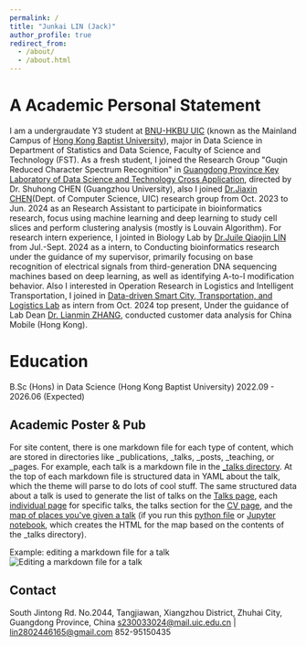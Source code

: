 ```yaml
---
permalink: /
title: "Junkai LIN (Jack)"
author_profile: true
redirect_from: 
  - /about/
  - /about.html
---
```


A Academic Personal Statement
======
I am a undergraudate Y3 student at [BNU-HKBU UIC](https://www.uic.edu.cn/) (known as the Mainland Campus of [Hong Kong Baptist University](https://www.hkbu.edu.hk/)), major in Data Science in Department of Statistics and Data Science, Faculty of Science and Technology (FST). As a fresh student, I joined the Research Group "Guqin Reduced Character Spectrum Recognition" in [Guangdong Province Key Laboratory of Data Science and Technology Cross Application](https://irads.uic.edu.cn/), directed by Dr. Shuhong CHEN (Guangzhou University), also I joined [Dr.Jiaxin CHEN](https://www.uic.edu.cn/faculty.htm#/jiaxingchen/cn)(Dept. of Computer Science, UIC) research group from Oct. 2023 to Jun. 2024 as an Research Assistant to participate in bioinformatics research, focus using machine learning and deep learning to study cell slices and perform clustering analysis (mostly is Louvain Algorithm).
For research intern experience, I jointed in Biology Lab by [Dr.Juile Qiaojin LIN](https://julie-lin-lab.github.io/index.html) from Jul.-Sept. 2024 as a intern, to Conducting bioinformatics research under the guidance of my supervisor, primarily focusing on base recognition of electrical signals from third-generation DNA sequencing machines based on deep learning, as well as identifying A-to-I modification behavior. Also I interested in Operation Research in Logistics and Intelligent Transportation, I joined in [Data-driven Smart City, Transportation, and Logistics Lab](https://www.sribd.cn/en/znyy/zh-jt) as intern from Oct. 2024 top present, Under the guidance of Lab Dean [Dr. Lianmin ZHANG](https://www.sribd.cn/en/teacher/299), conducted customer data analysis for China Mobile (Hong Kong).


Education
======
B.Sc (Hons) in Data Science (Hong Kong Baptist University)
2022.09 - 2026.06 (Expected)


Academic Poster & Pub
------
For site content, there is one markdown file for each type of content, which are stored in directories like _publications, _talks, _posts, _teaching, or _pages. For example, each talk is a markdown file in the [_talks directory](https://github.com/academicpages/academicpages.github.io/tree/master/_talks). At the top of each markdown file is structured data in YAML about the talk, which the theme will parse to do lots of cool stuff. The same structured data about a talk is used to generate the list of talks on the [Talks page](https://academicpages.github.io/talks), each [individual page](https://academicpages.github.io/talks/2012-03-01-talk-1) for specific talks, the talks section for the [CV page](https://academicpages.github.io/cv), and the [map of places you've given a talk](https://academicpages.github.io/talkmap.html) (if you run this [python file](https://github.com/academicpages/academicpages.github.io/blob/master/talkmap.py) or [Jupyter notebook](https://github.com/academicpages/academicpages.github.io/blob/master/talkmap.ipynb), which creates the HTML for the map based on the contents of the _talks directory).


Example: editing a markdown file for a talk
![Editing a markdown file for a talk](/images/editing-talk.png)

Contact
------
South Jintong Rd. No.2044, Tangjiawan, Xiangzhou District, Zhuhai City, Guangdong Province, China
s230033024@mail.uic.edu.cn | lin2802446165@gmail.com
852-95150435
